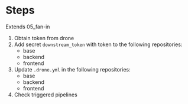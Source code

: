 # Steps

Extends 05_fan-in

1. Obtain token from drone
1. Add secret `downstream_token` with token to the following repositories:
    - base
    - backend
    - frontend
1. Update `.drone.yml` in the following repositories:
    - base
    - backend
    - frontend
1. Check triggered pipelines